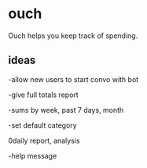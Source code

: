 # ouch
Ouch helps you keep track of spending.

## ideas
-allow new users to start convo with bot

-give full totals report

-sums by week, past 7 days, month

-set default category

0daily report, analysis

-help message
